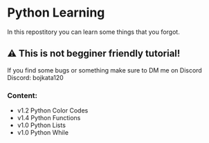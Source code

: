 # Python Learning
In this repostitory you can learn some things that you forgot.

## ⚠ This is not begginer friendly tutorial!

If you find some bugs or something make sure to DM me on Discord
Discord: bojkata120

### Content:
- v1.2 Python Color Codes
- v1.4 Python Functions
- v1.0 Python Lists
- v1.0 Python While
